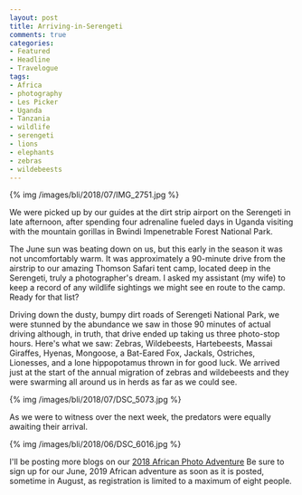 ```yaml
---
layout: post
title: Arriving-in-Serengeti
comments: true
categories:
- Featured
- Headline
- Travelogue
tags:
- Africa
- photography
- Les Picker
- Uganda
- Tanzania
- wildlife
- serengeti
- lions
- elephants
- zebras
- wildebeests
---
```


{% img /images/bli/2018/07/IMG_2751.jpg %}

We were picked up by our guides at the dirt strip airport on the Serengeti in late afternoon, after spending four adrenaline fueled days in Uganda visiting with the mountain gorillas in Bwindi Impenetrable Forest National Park. 

The June sun was beating down on us, but this early in the season it was not uncomfortably warm. It was approximately a 90-minute drive from the airstrip to our amazing Thomson Safari tent camp, located deep in the Serengeti, truly a photographer's dream. I asked my assistant (my wife) to keep a record of any wildlife sightings we might see en route to the camp. Ready for that list?

<!--more-->

Driving down the dusty, bumpy dirt roads of Serengeti National Park, we were stunned by the abundance we saw in those 90 minutes of actual driving although, in truth, that drive ended up taking us three photo-stop hours. Here's what we saw: Zebras, Wildebeests, Hartebeests, Massai Giraffes, Hyenas, Mongoose, a Bat-Eared Fox, Jackals, Ostriches, Lionesses, and a lone hippopotamus thrown in for good luck. We arrived just at the start of the annual migration of zebras and wildebeests and they were swarming all around us in herds as far as we could see. 

{% img /images/bli/2018/07/DSC_5073.jpg %}

As we were to witness over the next week, the predators were equally awaiting their arrival. 

{% img /images/bli/2018/06/DSC_6016.jpg %}

I'll be posting more blogs on our [2018 African Photo Adventure](http://tour.lesterpickerphoto.com/page/821) Be sure to sign up for our June, 2019 African adventure as soon as it is posted, sometime in August, as registration is limited to a maximum of eight people. 







